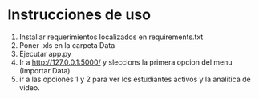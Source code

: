 # Instrucciones de uso
1. Installar requerimientos localizados en requirements.txt
2. Poner .xls en la carpeta Data
3. Ejecutar app.py
4. Ir a http://127.0.0.1:5000/ y sleccions la primera opcion del menu (Importar Data)
5. ir a las opciones 1 y 2 para ver los estudiantes activos y la analitica de video.
